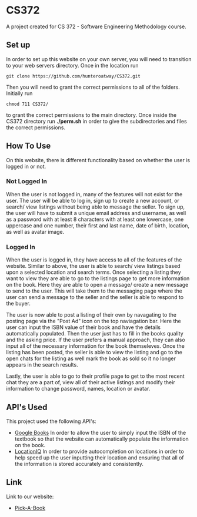 # CS372
A project created for CS 372 - Software Engineering Methodology course.

## Set up
In order to set up this website on your own server, you will need to transition to your web servers directory.
Once in the location run
```
git clone https://github.com/hunteroatway/CS372.git
```
Then you will need to grant the correct permissions to all of the folders. Initially run 
```
chmod 711 CS372/
``` 
to grant the correct permissions to the main directory. Once inside the CS372 directory run **./perm.sh** in order to give the subdirectories and files the correct permissions.

## How To Use
On this website, there is different functionality based on whether the user is logged in or not.

### Not Logged In
When the user is not logged in, many of the features will not exist for the user. The user will be able to log in, sign up to create a new account, or search/ view listings without being able to message the seller.
To sign up, the user will have to submit a unique email address and username, as well as a password with at least 8 characters with at least one lowercase, one uppercase and one number, their first and last name, date of birth, location, as well as avatar image.

### Logged In
When the user is logged in, they have access to all of the features of the website. Similar to above, the user is able to search/ view listings based upon a selected location and search terms. Once selecting a listing they want to view they are able to go to the listings page to get more information on the book. Here they are able to open a message/ create a new message to send to the user. This will take them to the messaging page where the user can send a message to the seller and the seller is able to respond to the buyer.

The user is now able to post a listing of their own by navagating to the posting page via the "Post Ad" icon on the top naviagation bar. Here the user can input the ISBN value of their book and have the details automatically populated. Then the user just has to fill in the books quality and the asking price. If the user prefers a manual approach, they can also input all of the necessary information for the book themseleves. Once the listing has been posted, the seller is able to view the listing and go to the open chats for the listing as well mark the book as sold so it no longer appears in the search results. 

Lastly, the user is able to go to their profile page to get to the most recent chat they are a part of, view all of their active listings and modify their information to change password, names, location or avatar. 

## API's Used
This project used the following API's:
 - [Google Books](https://developers.google.com/books "Google Books API") In order to allow the user to simply input the ISBN of the textbook so that the website can automatically populate the information on the book.
 - [LocationIQ](https://locationiq.com/ "LocationIQ") In order to provide autocompletion on locations in order to help speed up the user inputting their location and ensuring that all of the information is stored accurately and consistently.

## Link
Link to our website:
 - [Pick-A-Book](http://www2.cs.uregina.ca/~ottenbju/CS372/pages/index.php "Pick-A-Book")